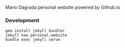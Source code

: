 Mario Dagrada personal website powered by Github.io

### Development 

```
gem install jekyll bundler
jekyll new personal-website
bundle exec jekyll serve
```
